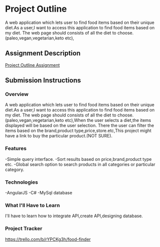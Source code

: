 # Project Outline
A web application which lets user to find food items based on their unique diet.As a user,I want to access this application to find food items based on my diet.
The web page should consists of all the diet to choose.(paleo,vegan,vegetarian,keto etc),

## Assignment Description
[Project Outline Assignment](https://education.launchcode.org/liftoff/modules/assignments/project-outline)

## Submission Instructions

### Overview
A web application which lets user to find food items based on their unique diet.As a user,I want to access this application to find food items based on my diet.
The web page should consists of all the diet to choose.(paleo,vegan,vegetarian,keto etc),When the user selects a diet,the items displayed will be  based on the user selection.
There the user can filter the items based on the brand,product type,price,store.etc,This project might have a link to buy the particular product.(NOT SURE).
### Features
-Simple query interface.
-Sort results based on price,brand,product type etc.
-Global search option to search products in all categories or particular category.
### Technologies
-AngularJS
-C#
-MySql database
### What I'll Have to Learn
I'll have to learn how to integrate API,create API,designing database.
### Project Tracker
https://trello.com/b/rYPCKg3h/food-finder
